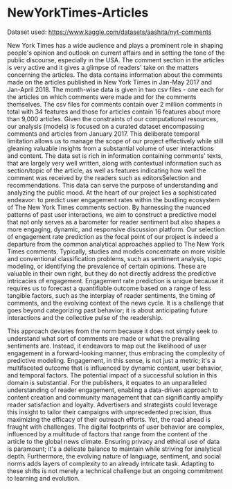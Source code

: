# NewYorkTimes-Articles

Dataset used:
https://www.kaggle.com/datasets/aashita/nyt-comments

New York Times has a wide audience and plays a prominent role in shaping people's opinion and outlook on current affairs and in setting the tone of the public discourse, especially in the USA. The comment section in the articles is very active and it gives a glimpse of readers' take on the matters concerning the articles. The data contains information about the comments made on the articles published in New York Times in Jan-May 2017 and Jan-April 2018. The month-wise data is given in two csv files - one each for the articles on which comments were made and for the comments themselves. The csv files for comments contain over 2 million comments in total with 34 features and those for articles contain 16 features about more than 9,000 articles. Given the constraints of our computational resources, our analysis (models) is focused on a curated dataset encompassing comments and articles from January 2017. This deliberate temporal limitation allows us to manage the scope of our project effectively while still gleaning valuable insights from a substantial volume of user interactions and content.
The data set is rich in information containing comments' texts, that are largely very well written, along with contextual information such as section/topic of the article, as well as features indicating how well the comment was received by the readers such as editorsSelection and recommendations. This data can serve the purpose of understanding and analyzing the public mood.
At the heart of our project lies a sophisticated endeavor: to predict user engagement rates within the bustling ecosystem of The New York Times comments section. By harnessing the nuanced patterns of past user interactions, we aim to construct a predictive model that not only serves as a barometer for reader sentiment but also shapes a more engaging, dynamic, and responsive discussion platform.
 Our selection of engagement rate prediction as the focal point of our project is indeed a departure from the common analytical approaches applied to The New York Times comments. Typically, studies and models concentrate on more visible and conventional classification problems, such as sentiment analysis, topic modeling, or identifying the prevalence of certain opinions. These are valuable in their own right, but they do not directly address the predictive intricacies of engagement.
Engagement rate prediction is unique because it requires us to forecast a quantifiable outcome based on a range of less tangible factors, such as the interplay of reader sentiments, the timing of comments, and the evolving context of the news cycle. It is a challenge that goes beyond categorizing past behavior; it is about anticipating future interactions and the collective pulse of the readership.
 
This approach deviates from the norm because it does not simply seek to understand what sort of comments are made or what the prevailing sentiments are. Instead, it endeavors to map out the likelihood of user engagement in a forward-looking manner, thus embracing the complexity of predictive modeling. Engagement, in this sense, is not just a metric; it's a multifaceted outcome that is influenced by dynamic content, user behavior, and temporal factors.
The potential impact of a successful solution in this domain is substantial. For the publishers, it equates to an unparalleled understanding of reader engagement, enabling a data-driven approach to content creation and community management that can significantly amplify reader satisfaction and loyalty. Advertisers and strategists could leverage this insight to tailor their campaigns with unprecedented precision, thus maximizing the efficacy of their outreach efforts.
Yet, the road ahead is fraught with challenges. The digital footprints of user behavior are complex, influenced by a multitude of factors that range from the content of the article to the global news climate. Ensuring privacy and ethical use of data is paramount; it's a delicate balance to maintain while striving for analytical depth. Furthermore, the evolving nature of language, sentiment, and social norms adds layers of complexity to an already intricate task. Adapting to these shifts is not merely a technical challenge but an ongoing commitment to learning and evolution.

